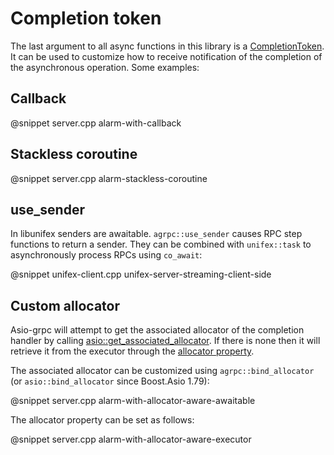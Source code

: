 # Completion token

The last argument to all async functions in this library is a [CompletionToken](https://www.boost.org/doc/libs/1_78_0/doc/html/boost_asio/reference/asynchronous_operations.html#boost_asio.reference.asynchronous_operations.completion_tokens_and_handlers). It can be used to customize how to receive notification of the completion of the asynchronous operation. Some examples:

## Callback

@snippet server.cpp alarm-with-callback

## Stackless coroutine

@snippet server.cpp alarm-stackless-coroutine

## use_sender

In libunifex senders are awaitable. `agrpc::use_sender` causes RPC step functions to return a sender. They can be combined with `unifex::task` to asynchronously process RPCs using `co_await`:

@snippet unifex-client.cpp unifex-server-streaming-client-side

## Custom allocator

Asio-grpc will attempt to get the associated allocator of the completion handler by calling [asio::get_associated_allocator](https://www.boost.org/doc/libs/1_78_0/doc/html/boost_asio/reference/get_associated_allocator.html). If there is none then it will retrieve it from the executor through the [allocator property](https://www.boost.org/doc/libs/1_78_0/doc/html/boost_asio/reference/execution__allocator_t.html).

The associated allocator can be customized using `agrpc::bind_allocator` (or `asio::bind_allocator` since Boost.Asio 1.79):

@snippet server.cpp alarm-with-allocator-aware-awaitable

The allocator property can be set as follows:

@snippet server.cpp alarm-with-allocator-aware-executor
